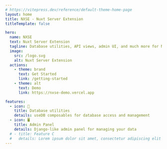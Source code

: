 ```yaml
---
# https://vitepress.dev/reference/default-theme-home-page
layout: home
title: NXSE - Nuxt Server Extension
titleTemplate: false

hero:
  name: NXSE
  text: Nuxt Server Extension
  tagline: Database utilities, API views, admin UI, and much more for Nuxt
  image:
    src: /logo.svg
    alt: Nuxt Server Extension
  actions:
    - theme: brand
      text: Get Started
      link: /getting-started
    - theme: alt
      text: Demo
      link: https://nxse-demo.vercel.app

features:
  - icon: 🫙
    title: Database utilities
    details: useDB composables for database access and management
  - icon: 🖥️
    title: Admin Panel
    details: Django-like admin panel for managing your data
  # - title: Feature C
  #   details: Lorem ipsum dolor sit amet, consectetur adipiscing elit
---
```

